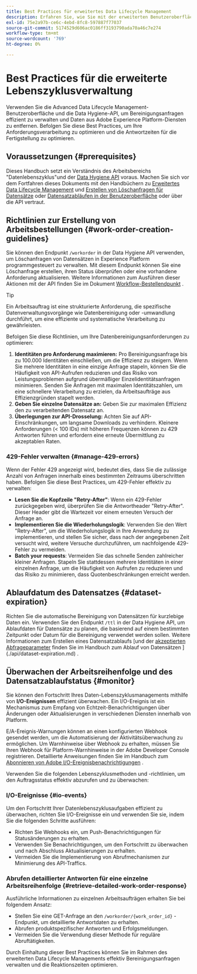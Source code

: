 ```yaml
---
title: Best Practices für erweitertes Data Lifecycle Management
description: Erfahren Sie, wie Sie mit der erweiterten Benutzeroberfläche für Data Lifecycle Management und der Data Hygiene-API Datenanforderungen in Adobe Experience Platform effizient verwalten können. In diesem Handbuch werden Best Practices beschrieben, wie das Maximieren von Identitäten pro Anfrage, das Festlegen einzelner Datensätze und die Berücksichtigung von API-Einschränkungen zur Vermeidung von Verlangsamungen. Das Dokument enthält Richtlinien zum Einrichten der automatischen Datensatzbereinigung, zum Überwachen des Status der Arbeitsaufträge und detaillierte Methoden zum Abrufen von Antworten. Befolgen Sie diese Verfahren, um die Anforderungsverarbeitung zu optimieren und die Antwortzeiten zu optimieren.
exl-id: 75e2a97b-ce6c-4ebd-8fc8-597887f77037
source-git-commit: 5174529d606ac0186ff3193790ada70a46c7e274
workflow-type: tm+mt
source-wordcount: '769'
ht-degree: 0%

---
```


# Best Practices für die erweiterte Lebenszyklusverwaltung

Verwenden Sie die Advanced Data Lifecycle Management-Benutzeroberfläche und die Data Hygiene-API, um Bereinigungsanfragen effizient zu verwalten und Daten aus Adobe Experience Platform-Diensten zu entfernen. Befolgen Sie diese Best Practices, um Ihre Anforderungsverarbeitung zu optimieren und die Antwortzeiten für die Fertigstellung zu optimieren.

## Voraussetzungen {#prerequisites}

Dieses Handbuch setzt ein Verständnis des Arbeitsbereichs &quot;Datenlebenszyklus&quot;und der [Data Hygiene API](./api/overview.md) voraus. Machen Sie sich vor dem Fortfahren dieses Dokuments mit den Handbüchern zu [Erweitertes Data Lifecycle Management](./home.md) und [ Erstellen von Löschanfragen für Datensätze](./ui/record-delete.md) oder [Datensatzabläufen in der Benutzeroberfläche](./ui/dataset-expiration.md) oder über die API vertraut.

## Richtlinien zur Erstellung von Arbeitsbestellungen {#work-order-creation-guidelines}

Sie können den Endpunkt `/workorder` in der Data Hygiene API verwenden, um Löschanfragen von Datensätzen in Experience Platform programmgesteuert zu verwalten. Mit diesem Endpunkt können Sie eine Löschanfrage erstellen, ihren Status überprüfen oder eine vorhandene Anforderung aktualisieren. Weitere Informationen zum Ausführen dieser Aktionen mit der API finden Sie im Dokument [Workflow-Bestellendpunkt](./api/workorder.md) .

>[!TIP]
>
>Ein Arbeitsauftrag ist eine strukturierte Anforderung, die spezifische Datenverwaltungsvorgänge wie Datenbereinigung oder -umwandlung durchführt, um eine effiziente und systematische Verarbeitung zu gewährleisten.

Befolgen Sie diese Richtlinien, um Ihre Datenbereinigungsanforderungen zu optimieren:

1. **Identitäten pro Anforderung maximieren:** Pro Bereinigungsanfrage bis zu 100.000 Identitäten einschließen, um die Effizienz zu steigern. Wenn Sie mehrere Identitäten in eine einzige Anfrage stapeln, können Sie die Häufigkeit von API-Aufrufen reduzieren und das Risiko von Leistungsproblemen aufgrund übermäßiger Einzelidentitätsanfragen minimieren. Senden Sie Anfragen mit maximalen Identitätszahlen, um eine schnellere Verarbeitung zu erzielen, da Arbeitsaufträge aus Effizienzgründen stapelt werden.
2. **Geben Sie einzelne Datensätze an:** Geben Sie zur maximalen Effizienz den zu verarbeitenden Datensatz an.
3. **Überlegungen zur API-Drosselung:** Achten Sie auf API-Einschränkungen, um langsame Downloads zu verhindern. Kleinere Anforderungen (&lt; 100 IDs) mit höheren Frequenzen können zu 429 Antworten führen und erfordern eine erneute Übermittlung zu akzeptablen Raten.

### 429-Fehler verwalten {#manage-429-errors}

Wenn der Fehler 429 angezeigt wird, bedeutet dies, dass Sie die zulässige Anzahl von Anfragen innerhalb eines bestimmten Zeitraums überschritten haben. Befolgen Sie diese Best Practices, um 429-Fehler effektiv zu verwalten:

- **Lesen Sie die Kopfzeile &quot;Retry-After&quot;**: Wenn ein 429-Fehler zurückgegeben wird, überprüfen Sie die Antwortheader &quot;Retry-After&quot;. Dieser Header gibt die Wartezeit vor einem erneuten Versuch der Anfrage an.
- **Implementieren Sie die Wiederholungslogik**: Verwenden Sie den Wert &quot;Retry-After&quot;, um die Wiederholungslogik in Ihre Anwendung zu implementieren, und stellen Sie sicher, dass nach der angegebenen Zeit versucht wird, weitere Versuche durchzuführen, um nachfolgende 429-Fehler zu vermeiden.
- **Batch your requests**: Vermeiden Sie das schnelle Senden zahlreicher kleiner Anfragen. Stapeln Sie stattdessen mehrere Identitäten in einer einzelnen Anfrage, um die Häufigkeit von Aufrufen zu reduzieren und das Risiko zu minimieren, dass Quotenbeschränkungen erreicht werden.

## Ablaufdatum des Datensatzes {#dataset-expiration}

Richten Sie die automatische Bereinigung von Datensätzen für kurzlebige Daten ein. Verwenden Sie den Endpunkt `/ttl` in der Data Hygiene API, um Ablaufdaten für Datensätze zu planen, die basierend auf einem bestimmten Zeitpunkt oder Datum für die Bereinigung verwendet werden sollen. Weitere Informationen zum Erstellen eines Datensatzablaufs [und der [akzeptierten Abfrageparameter](./api/dataset-expiration.md#query-params) finden Sie im Handbuch zum Ablauf von Datensätzen ](./api/dataset-expiration.md) .

## Überwachen der Arbeitsreihenfolge und des Datensatzablaufstatus {#monitor}

Sie können den Fortschritt Ihres Daten-Lebenszyklusmanagements mithilfe von **I/O-Ereignissen** effizient überwachen. Ein I/O-Ereignis ist ein Mechanismus zum Empfang von Echtzeit-Benachrichtigungen über Änderungen oder Aktualisierungen in verschiedenen Diensten innerhalb von Platform.

E/A-Ereignis-Warnungen können an einen konfigurierten Webhook gesendet werden, um die Automatisierung der Aktivitätsüberwachung zu ermöglichen. Um Warnhinweise über Webhook zu erhalten, müssen Sie Ihren Webhook für Platform-Warnhinweise in der Adobe Developer Console registrieren. Detaillierte Anweisungen finden Sie im Handbuch zum [Abonnieren von Adobe I/O-Ereignisbenachrichtigungen](../observability/alerts/subscribe.md) .

Verwenden Sie die folgenden Lebenszyklusmethoden und -richtlinien, um den Auftragsstatus effektiv abzurufen und zu überwachen:

### I/O-Ereignisse {#io-events}

Um den Fortschritt Ihrer Datenlebenszyklusaufgaben effizient zu überwachen, richten Sie I/O-Ereignisse ein und verwenden Sie sie, indem Sie die folgenden Schritte ausführen:

- Richten Sie Webhooks ein, um Push-Benachrichtigungen für Statusänderungen zu erhalten.
- Verwenden Sie Benachrichtigungen, um den Fortschritt zu überwachen und nach Abschluss Aktualisierungen zu erhalten.
- Vermeiden Sie die Implementierung von Abrufmechanismen zur Minimierung des API-Traffics.

### Abrufen detaillierter Antworten für eine einzelne Arbeitsreihenfolge {#retrieve-detailed-work-order-response}

Ausführliche Informationen zu einzelnen Arbeitsaufträgen erhalten Sie bei folgendem Ansatz:

- Stellen Sie eine GET-Anfrage an den `/workorder/{work_order_id}` -Endpunkt, um detaillierte Antwortdaten zu erhalten.
- Abrufen produktspezifischer Antworten und Erfolgsmeldungen.
- Vermeiden Sie die Verwendung dieser Methode für reguläre Abruftätigkeiten.

Durch Einhaltung dieser Best Practices können Sie im Rahmen des erweiterten Data Lifecycle Managements effektiv Bereinigungsanfragen verwalten und die Reaktionszeiten optimieren.

